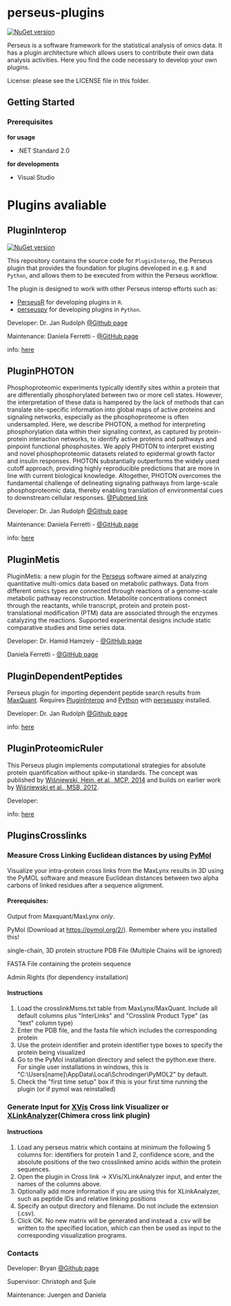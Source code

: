 perseus-plugins
===============

[![NuGet version](https://badge.fury.io/nu/PerseusApi.svg)](https://www.nuget.org/profiles/coxgroup)

Perseus is a software framework for the statistical analysis of omics data. It has a plugin architecture which allows users to contribute their own data analysis activities. Here you find the code necessary to develop your own plugins.

License:
please see the LICENSE file in this folder. 

## Getting Started

### Prerequisites
<b>for usage</b>
<ul>
<li>.NET Standard 2.0</li>
</ul>

<b>for developments</b>
<ul>
<li>Visual Studio</li>
</ul>


# Plugins avaliable
## PluginInterop

[![NuGet version](https://badge.fury.io/nu/PluginInterop.svg)](https://www.nuget.org/packages/PluginInterop)

This repository contains the source code for `PluginInterop`, the Perseus plugin that provides the foundation for plugins developed in e.g. `R` and `Python`, and allows them to be executed from within the Perseus workflow.

The plugin is designed to work with other Perseus interop efforts such as:

 * [PerseusR](https://www.github.com/cox-labs/PerseusR) for developing plugins in `R`.
 * [perseuspy](https://www.github.com/cox-labs/perseuspy) for developing plugins in `Python`.

Developer: Dr. Jan Rudolph [@Github page](https://github.com/jdrudolph)

Maintenance: Daniela Ferretti - [@GitHub page](https://github.com/danielaferretti1992)

info: [here](https://github.com/cox-labs/PluginInterop)

## PluginPHOTON
Phosphoproteomic experiments typically identify sites within a protein that are differentially phosphorylated between two or more cell states. However, the interpretation of these data is hampered by the lack of methods that can translate site-specific information into global maps of active proteins and signaling networks, especially as the phosphoproteome is often undersampled. Here, we describe PHOTON, a method for interpreting phosphorylation data within their signaling context, as captured by protein-protein interaction networks, to identify active proteins and pathways and pinpoint functional phosphosites. We apply PHOTON to interpret existing and novel phosphoproteomic datasets related to epidermal growth factor and insulin responses. PHOTON substantially outperforms the widely used cutoff approach, providing highly reproducible predictions that are more in line with current biological knowledge. Altogether, PHOTON overcomes the fundamental challenge of delineating signaling pathways from large-scale phosphoproteomic data, thereby enabling translation of environmental cues to downstream cellular responses.
[@Pubmed link](https://pubmed.ncbi.nlm.nih.gov/28009266/)


Developer: Dr. Jan Rudolph [@Github page](https://github.com/jdrudolph)

Maintenance: Daniela Ferretti - [@GitHub page](https://github.com/danielaferretti1992)

info: [here](https://github.com/jdrudolph/photon)
## PluginMetis
PluginMetis: a new plugin for the [Perseus](https://www.maxquant.org/perseus/) software aimed at analyzing quantitative multi-omics data based on metabolic pathways. Data from different omics types are connected through reactions of a genome-scale metabolic pathway reconstruction. Metabolite concentrations connect through the reactants, while transcript, protein and protein post-translational modification (PTM) data are associated through the enzymes catalyzing the reactions. Supported experimental designs include static comparative studies and time series data. 

Developer: Dr. Hamid Hamzeiy - [@GitHub page](https://github.com/hamidhamzeiy)

Daniela Ferretti - [@GitHub page](https://github.com/danielaferretti1992)

## PluginDependentPeptides
Perseus plugin for importing dependent peptide search results
from [MaxQuant](https://www.biochem.mpg.de/5111795/maxquant).
Requires [PluginInterop](https://github.com/cox-labs/PluginInterop)
and [Python](https://www.python.org/) with
[perseuspy](https://www.github.com/cox-labs/perseuspy) installed.

Developer: Dr. Jan Rudolph [@Github page](https://github.com/jdrudolph)

info: [here](https://github.com/cox-labs/PluginDependentPeptides)

## PluginProteomicRuler
This Perseus plugin implements computational strategies for absolute protein quantification without spike-in standards. The concept was published by [Wiśniewski, Hein, et al., MCP, 2014](https://pubmed.ncbi.nlm.nih.gov/25225357/) and builds on earlier work by [Wiśniewski et al., MSB, 2012](https://pubmed.ncbi.nlm.nih.gov/22968445/). 

Developer: 

info: [here](http://www.coxdocs.org/doku.php?id=perseus:user:plugins:proteomicruler)

## PluginsCrosslinks

### Measure Cross Linking Euclidean distances by using [PyMol](https://pymol.org/2/)
Visualize your intra-protein cross links from the MaxLynx results in 3D using the PyMOL software and measure Euclidean distances between two alpha carbons of linked residues after a sequence alignment.
#### Prerequisites:
Output from Maxquant/MaxLynx _only_.

PyMol (Download at https://pymol.org/2/). Remember where you installed this!

single-chain, 3D protein structure PDB File (Multiple Chains will be ignored)

FASTA File containing the protein sequence

Admin Rights (for dependency installation)

#### Instructions
1. Load the crosslinkMsms.txt table from MaxLynx/MaxQuant. Include all default columns plus "InterLinks" and "Crosslink Product Type" (as "text" column type)
2. Enter the PDB file, and the fasta file which includes the corresponding protein
3. Use the protein identifier and protein identifier type boxes to specify the protein being visualized
4. Go to the PyMol installation directory and select the python.exe there. For single user installations in windows, this is "C:\Users\[name]\AppData\Local\Schrodinger\PyMOL2" by default.
5. Check the "first time setup" box if this is your first time running the plugin (or if pymol was reinstalled)

### Generate Input for [XVis](https://xvis.genzentrum.lmu.de/) Cross link Visualizer or [XLinkAnalyzer](https://www.embl-hamburg.de/XlinkAnalyzer/XlinkAnalyzer.html)(Chimera cross link plugin)
#### Instructions
1. Load any perseus matrix which contains at minimum the following 5 columns for: identifiers for protein 1 and 2, confidence score,
and the absolute positions of the two crosslinked amino acids within the protein sequences.
2. Open the plugin in Cross link -> XVis/XLinkAnalyzer input, and enter the names of the columns above.
3. Optionally add more information if you are using this for XLinkAnalyzer, such as peptide IDs and relative linking positions
4. Specify an output directory and filename. Do not include the extension (.csv).
5. Click OK. No new matrix will be generated and instead a .csv will be written to the specified location, which can then 
be used as input to the corresponding visualization programs.


### Contacts
Developer: Bryan [@Github page](https://github.com/BryanZWu)

Supervisor: Christoph and Şule 

Maintenance: Juergen and Daniela
